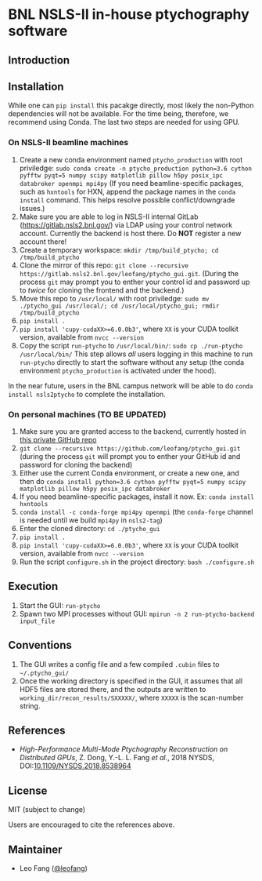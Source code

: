 # BNL NSLS-II in-house ptychography software
## Introduction

## Installation
While one can `pip install` this pacakge directly, most likely the non-Python dependencies will not be available. For the time being, therefore, we recommend using Conda. The last two steps are needed for using GPU. 
### On NSLS-II beamline machines
1. Create a new conda environment named `ptycho_production` with root priviledge: `sudo conda create -n ptycho_production python=3.6 cython pyfftw pyqt=5 numpy scipy matplotlib pillow h5py posix_ipc databroker openmpi mpi4py` (If you need beamline-specific packages, such as `hxntools` for HXN, append the package names in the `conda install` command. This helps resolve possible conflict/downgrade issues.)
2. Make sure you are able to log in NSLS-II internal GitLab (https://gitlab.nsls2.bnl.gov/) via LDAP using your control network account. Currently the backend is host there. Do **NOT** register a new account there!
3. Create a temporary workspace: `mkdir /tmp/build_ptycho; cd /tmp/build_ptycho`
4. Clone the mirror of this repo: `git clone --recursive https://gitlab.nsls2.bnl.gov/leofang/ptycho_gui.git`. (During the process `git` may prompt you to enther your control id and password up to *twice* for cloning the frontend and the backend.)
5. Move this repo to `/usr/local/` with root priviledge: `sudo mv ./ptycho_gui /usr/local/; cd /usr/local/ptycho_gui; rmdir /tmp/build_ptycho`
6. `pip install .`
7. `pip install 'cupy-cudaXX>=6.0.0b3'`, where `XX` is your CUDA toolkit version, available from `nvcc --version`
8. Copy the script `run-ptycho` to `/usr/local/bin/`: `sudo cp ./run-ptycho /usr/local/bin/` This step allows *all* users logging in this machine to run `run-ptycho` directly to start the software without any setup (the conda environment `ptycho_production` is activated under the hood).

In the near future, users in the BNL campus network will be able to do `conda install nsls2ptycho` to complete the installation.

### On personal machines (TO BE UPDATED)
1. Make sure you are granted access to the backend, currently hosted in [this private GitHub repo](https://github.com/leofang/ptycho)
2. `git clone --recursive https://github.com/leofang/ptycho_gui.git` (during the process `git` will prompt you to enther your GitHub id and password for cloning the backend)
3. Either use the current Conda environment, or create a new one, and then do 
`conda install python=3.6 cython pyfftw pyqt=5 numpy scipy matplotlib pillow h5py posix_ipc databroker`
4. If you need beamline-specific packages, install it now. Ex: `conda install hxntools`
5. `conda install -c conda-forge mpi4py openmpi` (the `conda-forge` channel is needed until we build `mpi4py` in `nsls2-tag`)
4. Enter the cloned directory: `cd ./ptycho_gui`
5. `pip install .`
6. `pip install 'cupy-cudaXX>=6.0.0b3'`, where `XX` is your CUDA toolkit version, available from `nvcc --version`
7. Run the script `configure.sh` in the project directory: `bash ./configure.sh`

## Execution
1. Start the GUI: `run-ptycho`
2. Spawn two MPI processes without GUI: `mpirun -n 2 run-ptycho-backend input_file`

## Conventions
1. The GUI writes a config file and a few compiled `.cubin` files to `~/.ptycho_gui/`
2. Once the working directory is specified in the GUI, it assumes that all HDF5 files are stored there, and the outputs are written to `working_dir/recon_results/SXXXXX/`, where `XXXXX` is the scan-number string.  

## References
- *High-Performance Multi-Mode Ptychography Reconstruction on Distributed GPUs*, Z. Dong, Y.-L. L. Fang *et al.*, 2018 NYSDS, DOI:[10.1109/NYSDS.2018.8538964](https://doi.org/10.1109/NYSDS.2018.8538964)

## License
MIT (subject to change)

Users are encouraged to cite the references above.

## Maintainer
- Leo Fang ([@leofang](https://github.com/leofang))
